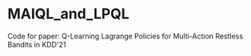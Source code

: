 # MAIQL_and_LPQL
Code for paper: Q-Learning Lagrange Policies for Multi-Action Restless Bandits in KDD'21
